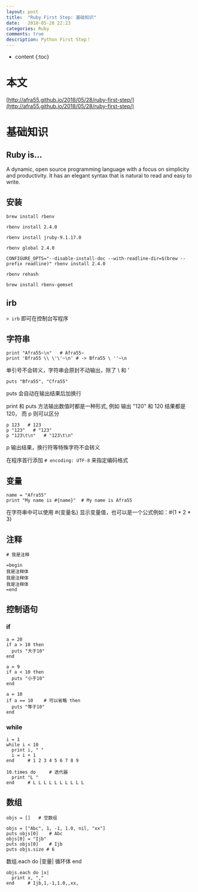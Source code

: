 ```yaml
---
layout: post
title:  "Ruby First Step: 基础知识"
date:   2018-05-28 22:23
categories: Ruby
comments: true
description: Python First Step！
---
```


* content
{:toc}

# 本文

[http://afra55.github.io/2018/05/28/ruby-first-step/](http://afra55.github.io/2018/05/28/ruby-first-step/)

# 基础知识

## Ruby is...

A dynamic, open source programming language with a focus on simplicity and productivity. It has an elegant syntax that is natural to read and easy to write.

## 安装

`brew install rbenv`

`rbenv install 2.4.0`

`rbenv install jruby-9.1.17.0`

`rbenv global 2.4.0`

`CONFIGURE_OPTS="--disable-install-doc --with-readline-dir=$(brew --prefix readline)" rbenv install 2.4.0`

`rbenv rehash`

`brew install rbenv-gemset`

## irb

`> irb` 即可在控制台写程序

## 字符串

    print "Afra55~\n"   # Afra55~
    print 'Bfra55 \\ \'\'~\n' # -> Bfra55 \ ''~\n 

单引号不会转义，字符串会原封不动输出，除了 \ 和 '

    puts "Bfra55", "Cfra55"

puts 会自动在输出结果后加换行

print 和 puts 方法输出数值时都是一种形式, 例如 输出 "120" 和 120 结果都是 120， 而 p 则可以区分

    p 123   # 123
    p "123"   # "123"
    p "123\t\n"   # "123\t\n"

p 输出结果，换行符等特殊字符不会转义

在程序首行添加 `# encoding: UTF-8` 来指定编码格式

## 变量

    name = "Afra55"
    print "My name is #{name}"  # My name is Afra55

在字符串中可以使用 #{变量名} 显示变量值，也可以是一个公式例如：#{1 * 2 * 3}

## 注释

    # 我是注释

    =begin
    我是注释体
    我是注释体
    我是注释体
    =end

## 控制语句

### if

    a = 20
    if a > 10 then
      puts "大于10"
    end

    a = 9
    if a < 10 then
      puts "小于10"
    end

    a = 10
    if a == 10    # 可以省略 then
      puts "等于10"
    end

### while

    i = 1
    while i < 10
      print i, " "
      i = i + 1
    end     # 1 2 3 4 5 6 7 8 9 

    10.times do     # 迭代器
      print "L "
    end     # L L L L L L L L L L 

## 数组

    objs = []   # 空数组

    objs = ["Abc", 1, -1, 1.0, nil, "xx"]
    puts objs[0]    # Abc
    objs[0] = "Ijb"
    puts objs[0]    # Ijb
    puts objs.size # 6

数组.each do |变量|
    循环体
end

    objs.each do |x|
      print x, ","
    end     # Ijb,1,-1,1.0,,xx,















